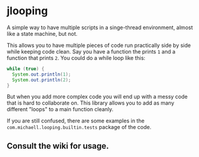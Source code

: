 # jlooping
A simple way to have multiple scripts in a singe-thread environment, almost like a state machine, but not.

This allows you to have multiple pieces of code run practically side by side while keeping code clean. Say you have a function the prints `1` and a function that prints `2`. You could do a while loop like this:
```java
while (true) {
  System.out.println(1);
  System.out.println(2);
}
```
But when you add more complex code you will end up with a messy code that is hard to collaborate on. This library allows you to add as many different "loops" to a main function cleanly.

If you are still confused, there are some examples in the `com.michaell.looping.builtin.tests` package of the code.

## Consult the wiki for usage.
